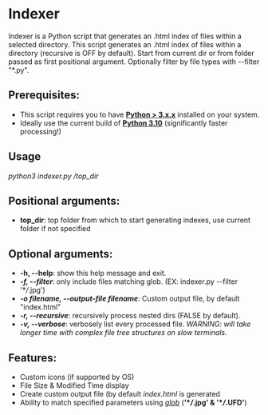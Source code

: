 # Indexer
Indexer is a Python script that generates an .html index of files within a selected directory. This script generates an .html index of files within a directory (recursive is OFF by default). Start from current dir or from folder passed as first positional argument. Optionally filter by file types with --filter "*.py".

## Prerequisites:
* This script requires you to have **[Python > 3.x.x](https://www.python.org/downloads/)** installed on your system. 
* Ideally use the current build of **[Python 3.10](https://www.python.org/downloads/release/python-3100/)** (significantly faster processing!)

## Usage
*python3 indexer.py /top_dir*

## Positional arguments:
* **top_dir**: top folder from which to start generating indexes, use current folder if not specified

## Optional arguments:
* **-h, --help**: show this help message and exit.
* ***-f, --filter***: only include files matching glob. (EX: indexer.py --filter '\**/*.jpg')
* ***-o filename, --output-file filename***: Custom output file, by default "index.html"
* ***-r, --recursive***: recursively process nested dirs (FALSE by default).
* ***-v, --verbose***: verbosely list every processed file. *WARNING: will take longer time with complex file tree structures on slow terminals.*

## Features:
* Custom icons (if supported by OS)  
* File Size & Modified Time display 
* Create custom output file (by default *index.html* is generated
* Ability to match specified parameters using [*glob*](https://docs.python.org/3/library/glob.html) (**'\**/*.jpg' & '\**/*.UFD'**)
